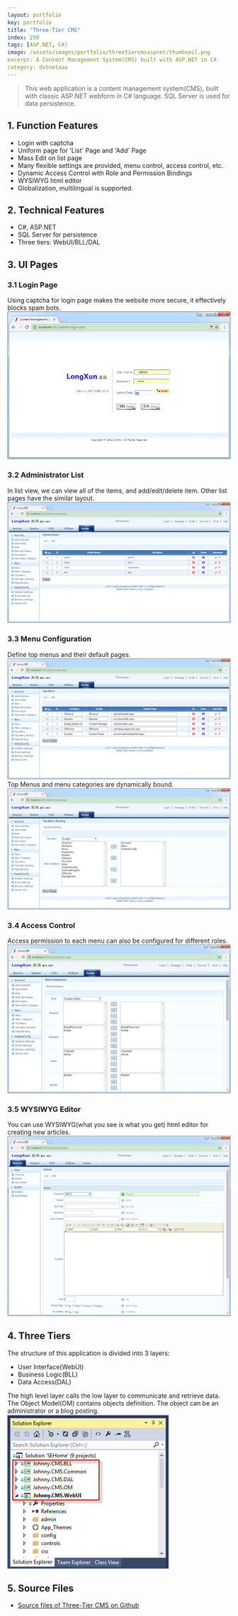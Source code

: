 ```yaml
---
layout: portfolio
key: portfolio
title: "Three-Tier CMS"
index: 250
tags: [ASP.NET, C#]
image: /assets/images/portfolio/threetiercmsaspnet/thumbnail.png
excerpt: A Content Management System(CMS) built with ASP.NET in C#.
category: dotnetaaa
---
```


> This web application is a content management system(CMS), built with classic ASP.NET webform in C# language. SQL Server is used for data persistence.

## 1. Function Features
* Login with captcha
* Uniform page for 'List' Page and 'Add' Page
* Mass Edit on list page
* Many flexible settings are provided, menu control, access control, etc.
* Dynamic Access Control with Role and Permission Bindings
* WYSIWYG html editor
* Globalization, multilingual is supported.

## 2. Technical Features
* C\#, ASP.NET
* SQL Server for persistence
* Three tiers: WebUI/BLL/DAL

## 3. UI Pages
### 3.1 Login Page
Using captcha for login page makes the website more secure, it effectively blocks spam bots.
![image](/assets/images/portfolio/threetiercmsaspnet/login.png)
### 3.2 Administrator List
In list view, we can view all of the items, and add/edit/delete item. Other list pages have the similar layout.
![image](/assets/images/portfolio/threetiercmsaspnet/adminlist.png)  
### 3.3 Menu Configuration
Define top menus and their default pages.
![image](/assets/images/portfolio/threetiercmsaspnet/topmenu.png)  
Top Menus and menu categories are dynamically bound.
![image](/assets/images/portfolio/threetiercmsaspnet/topmenubinding.png)
### 3.4 Access Control
Access permission to each menu can also be configured for different roles.
![image](/assets/images/portfolio/threetiercmsaspnet/rolepermission.png)
### 3.5 WYSIWYG Editor
You can use WYSIWYG(what you see is what you get) html editor for creating new articles.
![image](/assets/images/portfolio/threetiercmsaspnet/addarticle.png)

## 4. Three Tiers
The structure of this application is divided into 3 layers:
* User Interface(WebUI)
* Business Logic(BLL)
* Data Access(DAL)  

The high level layer calls the low layer to communicate and retrieve data. The Object Model(OM) contains objects definition. The object can be an administrator or a blog posting.
![image](/assets/images/portfolio/threetiercmsaspnet/project.png)  

## 5. Source Files
* [Source files of Three-Tier CMS on Github](https://github.com/jojozhuang/Portfolio/tree/master/ThreeTierCMS/Src)
